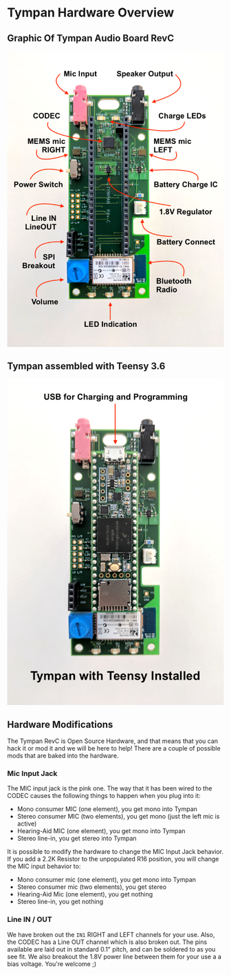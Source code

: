 
# Tympan Hardware Overview
## Graphic Of Tympan Audio Board RevC

![Tympan Under The Hood](images/TympanHardwareFeatures.png)

## Tympan assembled with Teensy 3.6

![Naked Tympan](images/TympanWithTeensy.png)

## Hardware Modifications 

The Tympan RevC is Open Source Hardware, and that means that you can hack it or mod it and we will be here to help! There are a couple of possible mods that are baked into the hardware.

### Mic Input Jack

The MIC input jack is the pink one. The way that it has been wired to the CODEC causes the following things to happen when you plug into it:

* Mono consumer MIC (one element), you get mono into Tympan
* Stereo consumer MIC (two elements), you get mono (just the left mic is active)
* Hearing-Aid MIC (one element), you get mono into Tympan
* Stereo line-in, you get stereo into Tympan

It is possible to modify the hardware to change the MIC Input Jack behavior. If you add a 2.2K Resistor to the unpopulated R16 position, you will change the MIC input behavior to:

* Mono consumer mic (one element), you get mono into Tympan
* Stereo consumer mic (two elements), you get stereo
* Hearing-Aid Mic (one element), you get nothing
* Stereo line-in, you get nothing

### Line IN / OUT

We have broken out the `IN1` RIGHT and LEFT channels for your use. Also, the CODEC has a Line OUT channel which is also broken out. The pins available are laid out in standard 0.1" pitch, and can be soldered to as you see fit. We also breakout the 1.8V power line between them for your use a a bias voltage. You're welcome ;) 

